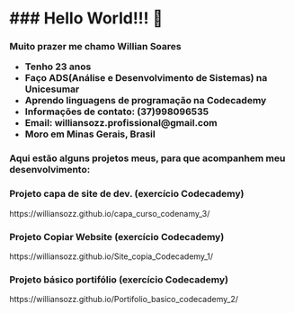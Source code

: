 <h1>### Hello World!!! 👋</h1>
<link href="./index.css" type="text/css" rel="stylesheet">
<h3>Muito prazer me chamo Willian Soares
  <p>
 
</p>
  <ul>
    <li>Tenho 23 anos</li>
    <li>Faço ADS(Análise e Desenvolvimento de Sistemas) na Unicesumar</li>
    <li>Aprendo linguagens de programação na Codecademy</li>
    <li>Informações de contato: (37)998096535</li>
    <li>Email: williansozz.profissional@gmail.com</li>
    <li>Moro em Minas Gerais, Brasil</li>
  </ul>
</h3>

<h3>
  Aqui estão alguns projetos meus, para que acompanhem meu desenvolvimento:
</h3>

<h3>Projeto capa de site de dev. (exercício Codecademy)</h3>
https://williansozz.github.io/capa_curso_codenamy_3/

<h3>Projeto Copiar Website (exercício Codecademy)</h3>
https://williansozz.github.io/Site_copia_Codecademy_1/

<h3>Projeto básico portifólio (exercício Codecademy)</h3>
https://williansozz.github.io/Portifolio_basico_codecademy_2/

<!--
**WillianSozz/WillianSozz** is a ✨ _special_ ✨ repository because its `README.md` (this file) appears on your GitHub profile.

Here are some ideas to get you started:

- 🔭 I’m currently working on ...
- 🌱 I’m currently learning ...
- 👯 I’m looking to collaborate on ...
- 🤔 I’m looking for help with ...
- 💬 Ask me about ...
- 📫 How to reach me: ...
- 😄 Pronouns: ...
- ⚡ Fun fact: ...
-->
